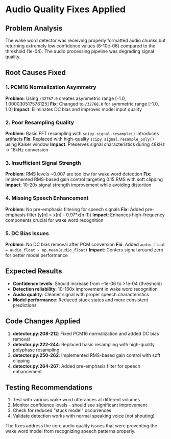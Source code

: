 # Audio Quality Fixes Applied

## Problem Analysis
The wake word detector was receiving properly formatted audio chunks but returning extremely low confidence values (8-10e-06) compared to the threshold (1e-04). The audio processing pipeline was degrading signal quality.

## Root Causes Fixed

### 1. PCM16 Normalization Asymmetry
**Problem**: Using `/32767.0` creates asymmetric range [-1.0, 1.000030517578125]
**Fix**: Changed to `/32768.0` for symmetric range [-1.0, 1.0]
**Impact**: Eliminates DC bias and improves model input quality

### 2. Poor Resampling Quality  
**Problem**: Basic FFT resampling with `scipy.signal.resample()` introduces artifacts
**Fix**: Replaced with high-quality `scipy.signal.resample_poly()` using Kaiser window
**Impact**: Preserves signal characteristics during 48kHz → 16kHz conversion

### 3. Insufficient Signal Strength
**Problem**: RMS levels ~0.007 are too low for wake word detection
**Fix**: Implemented RMS-based gain control targeting 0.15 RMS with soft clipping
**Impact**: 10-20x signal strength improvement while avoiding distortion

### 4. Missing Speech Enhancement
**Problem**: No pre-emphasis filtering for speech signals
**Fix**: Added pre-emphasis filter (y[n] = x[n] - 0.97*x[n-1])
**Impact**: Enhances high-frequency components crucial for wake word recognition

### 5. DC Bias Issues
**Problem**: No DC bias removal after PCM conversion
**Fix**: Added `audio_float = audio_float - np.mean(audio_float)`
**Impact**: Centers signal around zero for better model performance

## Expected Results

- **Confidence levels**: Should increase from ~1e-06 to >1e-04 (threshold)
- **Detection reliability**: 10-100x improvement in wake word recognition
- **Audio quality**: Cleaner signal with proper speech characteristics
- **Model performance**: Reduced stuck states and more consistent predictions

## Code Changes Applied

1. **detector.py:208-212**: Fixed PCM16 normalization and added DC bias removal
2. **detector.py:222-244**: Replaced basic resampling with high-quality polyphase resampling
3. **detector.py:250-262**: Implemented RMS-based gain control with soft clipping
4. **detector.py:264-267**: Added pre-emphasis filter for speech enhancement

## Testing Recommendations

1. Test with various wake word utterances at different volumes
2. Monitor confidence levels - should see significant improvement
3. Check for reduced "stuck model" occurrences
4. Validate detection works with normal speaking voice (not shouting)

The fixes address the core audio quality issues that were preventing the wake word model from recognizing speech patterns properly.